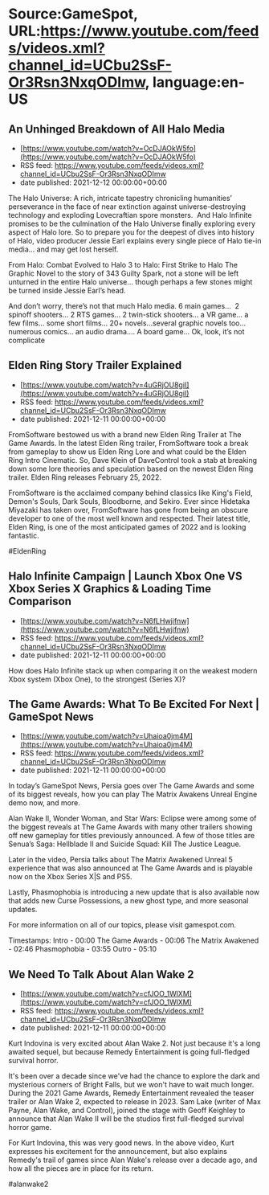 # Source:GameSpot, URL:https://www.youtube.com/feeds/videos.xml?channel_id=UCbu2SsF-Or3Rsn3NxqODImw, language:en-US

## An Unhinged Breakdown of All Halo Media
 - [https://www.youtube.com/watch?v=OcDJAOkW5fo](https://www.youtube.com/watch?v=OcDJAOkW5fo)
 - RSS feed: https://www.youtube.com/feeds/videos.xml?channel_id=UCbu2SsF-Or3Rsn3NxqODImw
 - date published: 2021-12-12 00:00:00+00:00

The Halo Universe: A rich, intricate tapestry chronicling humanities’ perseverance in the face of near extinction against universe-destroying technology and exploding Lovecraftian spore monsters.  And Halo Infinite promises to be the culmination of the Halo Universe finally exploring every aspect of Halo lore. So to prepare you for the deepest of dives into history of Halo, video producer Jessie Earl explains every single piece of Halo tie-in media... and may get lost herself.

From Halo: Combat Evolved to Halo 3 to Halo: First Strike to Halo The Graphic Novel to the story of 343 Guilty Spark, not a stone will be left unturned in the entire Halo universe… though perhaps a few stones might be turned inside Jessie Earl’s head. 

And don’t worry, there’s not that much Halo media. 6 main games...  2 spinoff shooters... 2 RTS games... 2 twin-stick shooters… a VR game… a few films… some short films... 20+ novels...several graphic novels too… numerous comics… an audio drama…. A board game… Ok, look, it’s not complicate

## Elden Ring Story Trailer Explained
 - [https://www.youtube.com/watch?v=4uGRjOU8giI](https://www.youtube.com/watch?v=4uGRjOU8giI)
 - RSS feed: https://www.youtube.com/feeds/videos.xml?channel_id=UCbu2SsF-Or3Rsn3NxqODImw
 - date published: 2021-12-11 00:00:00+00:00

FromSoftware bestowed us with a brand new Elden Ring Trailer at The Game Awards. In the latest Elden Ring trailer, FromSoftware took a break from gameplay to show us Elden Ring Lore and what could be the Elden Ring Intro Cinematic. So, Dave Klein of DaveControl took a stab at breaking down some lore theories and speculation based on the newest Elden Ring trailer. Elden Ring releases February 25, 2022.

FromSoftware is the acclaimed company behind classics like King's Field, Demon's Souls, Dark Souls, Bloodborne, and Sekiro. Ever since Hidetaka Miyazaki has taken over, FromSoftware has gone from being an obscure developer to one of the most well known and respected. Their latest title, Elden Ring, is one of the most anticipated games of 2022 and is looking fantastic.

#EldenRing

## Halo Infinite Campaign | Launch Xbox One VS Xbox Series X Graphics & Loading Time Comparison
 - [https://www.youtube.com/watch?v=N6fLHwjifnw](https://www.youtube.com/watch?v=N6fLHwjifnw)
 - RSS feed: https://www.youtube.com/feeds/videos.xml?channel_id=UCbu2SsF-Or3Rsn3NxqODImw
 - date published: 2021-12-11 00:00:00+00:00

How does Halo Infinite stack up when comparing it on the weakest modern Xbox system (Xbox One), to the strongest (Series X)?

## The Game Awards: What To Be Excited For Next | GameSpot News
 - [https://www.youtube.com/watch?v=Uhaioa0jm4M](https://www.youtube.com/watch?v=Uhaioa0jm4M)
 - RSS feed: https://www.youtube.com/feeds/videos.xml?channel_id=UCbu2SsF-Or3Rsn3NxqODImw
 - date published: 2021-12-11 00:00:00+00:00

In today’s GameSpot News, Persia goes over The Game Awards and some of its biggest reveals, how you can play The Matrix Awakens Unreal Engine demo now, and more. 

Alan Wake II, Wonder Woman, and Star Wars: Eclipse were among some of the biggest reveals at The Game Awards with many other trailers showing off new gameplay for titles previously announced. A few of those titles are Senua’s Saga: Hellblade II and Suicide Squad: Kill The Justice League.

Later in the video, Persia talks about The Matrix Awakened Unreal 5 experience that was also announced at The Game Awards and is playable now on the Xbox Series X|S and PS5.

Lastly, Phasmophobia is introducing a new update that is also available now that adds new Curse Possessions, a new ghost type, and more seasonal updates. 

For more information on all of our topics, please visit gamespot.com.

Timestamps:
Intro - 00:00
The Game Awards - 00:06
The Matrix Awakened - 02:46
Phasmophobia - 03:55
Outro - 05:10

## We Need To Talk About Alan Wake 2
 - [https://www.youtube.com/watch?v=cfJOO_1WlXM](https://www.youtube.com/watch?v=cfJOO_1WlXM)
 - RSS feed: https://www.youtube.com/feeds/videos.xml?channel_id=UCbu2SsF-Or3Rsn3NxqODImw
 - date published: 2021-12-11 00:00:00+00:00

Kurt Indovina is very excited about Alan Wake 2. Not just because it's a long awaited sequel, but because Remedy Entertainment is going full-fledged survival horror.

It's been over a decade since we've had the chance to explore the dark and mysterious corners of Bright Falls, but we won't have to wait much longer. During the 2021 Game Awards, Remedy Entertainment revealed the teaser trailer or Alan Wake 2, expected to release in 2023. Sam Lake (writer of Max Payne, Alan Wake, and Control), joined the stage with Geoff Keighley to announce that Alan Wake II will be the studios first full-fledged survival horror game.

For Kurt Indovina, this was very good news. In the above video, Kurt expresses his excitement for the announcement, but also explains Remedy's trail of games since Alan Wake's release over a decade ago, and how all the pieces are in place for its return. 

#alanwake2

